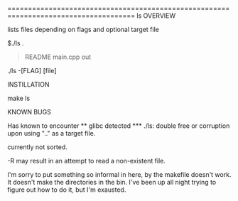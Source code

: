 
=====================================================================================
ls
OVERVIEW

lists files depending on flags and optional target file


$./ls .
> README main.cpp out


./ls -[FLAG] [file]

INSTILLATION

make ls

KNOWN BUGS

Has known to encounter ** glibc detected *** ./ls: double free or corruption upon using ".." as a target file.

currently not sorted.

-R may result in an attempt to read a non-existent file.







I'm sorry to put something so informal in here, by the makefile doesn't work. It doesn't make the directories in the bin. I've been up all night trying to figure out how to do it, but I'm exausted.
